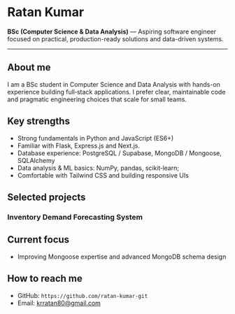 # Ratan Kumar

**BSc (Computer Science & Data Analysis)** — Aspiring software engineer focused on practical, production-ready solutions and data-driven systems.

---

## About me

I am a BSc student in Computer Science and Data Analysis with hands-on experience building full‑stack applications. I prefer clear, maintainable code and pragmatic engineering choices that scale for small teams.

## Key strengths

* Strong fundamentals in Python and JavaScript (ES6+)
* Familiar with Flask, Express.js and Next.js.
* Database experience: PostgreSQL / Supabase, MongoDB / Mongoose, SQLAlchemy
* Data analysis & ML basics: NumPy, pandas, scikit‑learn; 
* Comfortable with Tailwind CSS and building responsive UIs

## Selected projects

### Inventory Demand Forecasting System

## Current focus

* Improving Mongoose expertise and advanced MongoDB schema design

## How to reach me

* GitHub: `https://github.com/ratan-kumar-git`
* Email: [krratan80@gmail.com](mailto:krratan80@gmail.com)

##
